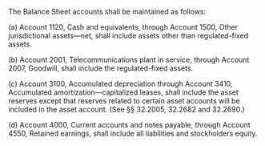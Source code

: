 The Balance Sheet accounts shall be maintained as follows:

(a) Account 1120, Cash and equivalents, through Account 1500, Other jurisdictional assets—net, shall include assets other than regulated-fixed assets.

(b) Account 2001, Telecommunications plant in service, through Account 2007, Goodwill, shall include the regulated-fixed assets.

(c) Account 3100, Accumulated depreciation through Account 3410, Accumulated amortization—capitalized leases, shall include the asset reserves except that reserves related to certain asset accounts will be included in the asset account. (See §§ 32.2005, 32.2682 and 32.2690.)

(d) Account 4000, Current accounts and notes payable, through Account 4550, Retained earnings, shall include all liabilities and stockholders equity.

